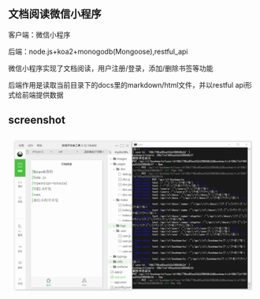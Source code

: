 ## 文档阅读微信小程序
客户端：微信小程序

后端：node.js+koa2+monogodb(Mongoose),restful_api


微信小程序实现了文档阅读，用户注册/登录，添加/删除书签等功能

后端作用是读取当前目录下的docs里的markdown/html文件，并以restful api形式给前端提供数据

## screenshot
![](screenshot.gif)

